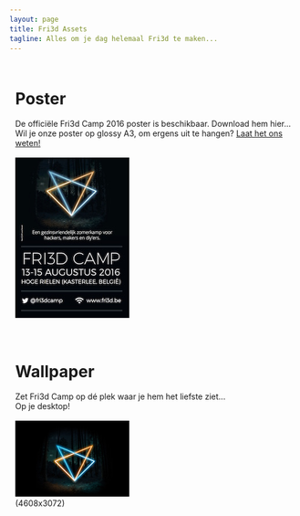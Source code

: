 ```yaml
---
layout: page
title: Fri3d Assets
tagline: Alles om je dag helemaal Fri3d te maken...
---
```


<div style="float:left;margin:10px">
  <h1>Poster</h1>
  <p>
    De offici&euml;le Fri3d Camp 2016 poster is beschikbaar. Download hem hier...<br>
    Wil je onze poster op glossy A3, om ergens uit te hangen? <a href="mailto:info@fri3d.be">Laat het ons weten!</a><br>
    <br>
    <a href="Fri3dCamp2016Poster.pdf"><img src="Fri3dCamp2016Poster.jpg"></a>
  </p>
</div>

<div style="float:left;margin:10px">
  <h1>Wallpaper</h1>
  <p>
    Zet Fri3d Camp op d&eacute; plek waar je hem het liefste ziet...<br>
    Op je desktop!<br>
    <br>
    <a href="Fri3dCamp2016Wallpaper-4608x3072.jpg"><img src="Fri3dCamp2016Wallpaper-200x133.jpg"></a><br>
    (4608x3072)
  </p>
</div>